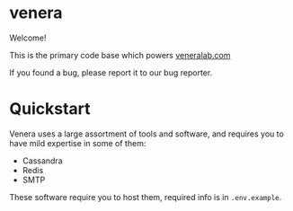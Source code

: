 # venera
Welcome!

This is the primary code base which powers [veneralab.com](https://veneralab.com)

If you found a bug, please report it to our bug reporter.

# Quickstart
Venera uses a large assortment of tools and software, and requires you to have mild expertise in some of them:

- Cassandra
- Redis
- SMTP

These software require you to host them, required info is in `.env.example`.
